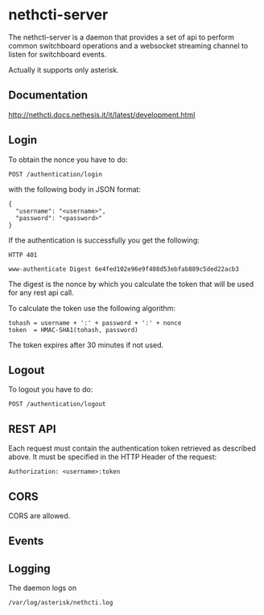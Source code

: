 # nethcti-server

The nethcti-server is a daemon that provides a set of api to perform common switchboard operations and a websocket streaming channel to listen for switchboard events.

Actually it supports only asterisk.


## Documentation

http://nethcti.docs.nethesis.it/it/latest/development.html

## Login

To obtain the nonce you have to do:
```
POST /authentication/login
```
with the following body in JSON format:
```
{
  "username": "<username>",
  "password": "<password>"
}
```

If the authentication is successfully you get the following:
```
HTTP 401

www-authenticate Digest 6e4fed102e96e9f408d53ebfab889c5ded22acb3
```

The digest is the nonce by which you calculate the token that will be used for any rest api call.

To calculate the token use the following algorithm:
```
tohash = username + ':' + password + ':' + nonce
token  = HMAC-SHA1(tohash, password)
```

The token expires after 30 minutes if not used.

## Logout

To logout you have to do:
```
POST /authentication/logout
```

## REST API

Each request must contain the authentication token retrieved as described above. It must be specified in the HTTP Header of the request:
```
Authorization: <username>:token
```

## CORS

CORS are allowed.

## Events

## Logging

The daemon logs on
```
/var/log/asterisk/nethcti.log
```
